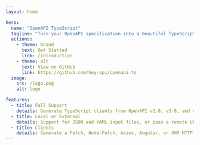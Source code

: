 ```yaml
---
layout: home

hero:
  name: "OpenAPI TypeScript"
  tagline: "Turn your OpenAPI specification into a beautiful TypeScript client"
  actions:
    - theme: brand
      text: Get Started
      link: /introduction
    - theme: alt
      text: View on GitHub
      link: https://github.com/hey-api/openapi-ts
  image:
    src: /logo.png
    alt: logo

features:
  - title: Full Support
    details: Generate TypeScript clients from OpenAPI v2.0, v3.0, and v3.1 specifications.
  - title: Local or External
    details: Support for JSON and YAML input files, or pass a remote URL to your specification.
  - title: Clients
    details: Generate a Fetch, Node-Fetch, Axios, Angular, or XHR HTTP client.
---
```


